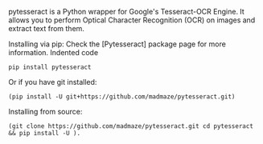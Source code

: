 pytesseract is a Python wrapper for Google's Tesseract-OCR Engine. It allows you to perform Optical Character Recognition (OCR) on images and extract text from them.

Installing via pip:
Check the [Pytesseract] package page for more information.
Indented code 

`pip install pytesseract
`


Or if you have git installed:

`(pip install -U git+https://github.com/madmaze/pytesseract.git)`


Installing from source:

`(git clone https://github.com/madmaze/pytesseract.git
cd pytesseract && pip install -U ).	`										

